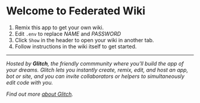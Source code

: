 Welcome to Federated Wiki
=========================

1. Remix this app to get your own wiki.
2. Edit `.env` to replace _NAME_ and _PASSWORD_
3. Click `Show` in the header to open your wiki in another tab.
4. Follow instructions in the wiki itself to get started.


<hr>

_Hosted by **Glitch**, the friendly commmunity where you'll build the app of your dreams. Glitch lets you instantly create, remix, edit, and host an app, bot or site, and you can invite collaborators or helpers to simultaneously edit code with you._

_Find out more [about Glitch](https://glitch.com/about)._

